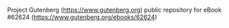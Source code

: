 Project Gutenberg (https://www.gutenberg.org) public repository for eBook #62624 (https://www.gutenberg.org/ebooks/62624)
